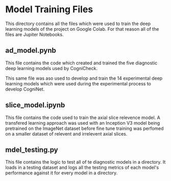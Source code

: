 # Model Training Files

This directory contains all the files which were used to train the deep learning models of the project on Google Colab. For that reason all of the files are Jupiter Notebooks.

## ad_model.pynb

This file contains the code which created and trained the five diagnostic deep learning models used by CogniCheck.

This same file was aso used to develop and train the 14 experimental deep learning models which were used during the experimental process to develop CogniNet.

## slice_model.ipynb

This file contains the code used to train the axial slice relevence model. A transfered learning approach was used with an Inception V3 model being pretrained on the ImageNet dataset before fine tune training was perfomed on a smaller dataset of relevent and irrelevent axial slices.

## mdel_testing.py

This file contains the logic to test all of te diagnostic models in a directory. It loads in a testing dataset and logs all the testing metrics of each model's performance against it for every model in a directory.
